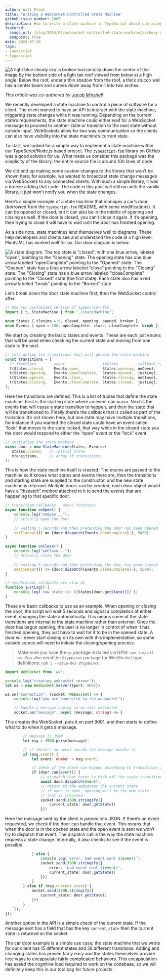 ```yaml
---
author: Will Plaut
title: "Writing a WebSocket-Controlled State Machine"
github_issue_number: 2065
description: How to write a state machine in TypeScript which can accept outside inputs via WebSockets
featured:
  image_url: /blog/2024/07/websocket-controlled-state-machine/archway-and-sky.webp
  endpoint: true
date: 2024-07-20
tags:
- javascript
- typescript
---
```


![A light blue cloudy sky is broken horizontally down the center of the image by the bottom side of a light tan roof viewed from below at a high angle. Below the roof, under a thin shadow from the roof, a thick stucco wall has a center beam and curves down away from it into two arches.](/blog/2024/07/websocket-controlled-state-machine/archway-and-sky.webp)

<!-- Photo by Seth Jensen, 2024. -->

*This article was co-authored by [Jacob Minshall](/team/jacob-minshall/)*

We recently developed a state machine to control a piece of software for a client. The client wanted to have an API to interact with the state machine, triggering state changes while it was running. Depending on the current state’s requirements, the state machine could either wait for a WebSocket message to proceed to another state or transition to the next state without outside input. WebSockets allow for two way communication so the clients can also have visibility into the state machine’s current state.

To start, we looked for a simple way to implement a state machine within our TypeScript/Node.js based project. The [`typescript-fsm`](https://github.com/eram/typescript-fsm) library on GitHub was a good solution for us. What made us consider this package was the simplicity of the library: the entire source file is around 100 lines of code.

We did end up making some custom changes to the library that won’t be shown here; for example, we wanted to broadcast state change messages via WebSockets to any connected clients. With such a simple library, it was a breeze adding that code. The code in this post will still run with the vanilla library, it just won't notify you when the state changes.

Here’s a simple example of a state machine that manages a car’s door (borrowed from the `typescript-fsm` README, with some modifications). It can be opened or closed, but it can also be in the middle of opening and closing as well. If the door is closed, you can’t close it again. If it’s opening, then trying to close it will have to wait until the door has finished opening.

As a side note, state machines lend themselves well to diagrams. These help developers and clients see and understand the code at a high level. PlantUML has worked well for us. Our door diagram is below:

![A state diagram. The top state is "closed", with one blue arrow, labeled "open", pointing to the "Opening" state. The opening state has one blue arrow labeled "openComplete" pointing to the "Opened" state. The "Opened" state has a blue arrow labeled "close" pointing to the "Closing" state. The "Closing" state has a blue arrow labeled "closeComplete" pointing to the "Closed" state (the first state). Each state also has a red arrow labeled "break" pointing to the "Broken" state.](/blog/2024/07/websocket-controlled-state-machine/plantuml.png)

Let’s break down the door state machine first, then the WebSocket control after.

```typescript
// Use our customized version of typescript-fsm
import { t, StateMachine } from "./stateMachine";

enum States { closing = 0, closed, opening, opened, broken };
enum Events { open = 100, openComplete, close, closeComplete, break };
```
We start by creating the basic states and events. These are each just enums that will be used when checking the current state and moving from one state to the next.

```typescript
// lets define the transitions that will govern the state-machine
const transitions = [
  /* fromState        event                 toState         callback */
  t(States.closed,    Events.open,          States.opening, onOpen),
  t(States.opening,   Events.openComplete,  States.opened,  justLog),
  t(States.opened,    Events.close,         States.closing, onClose),
  t(States.closing,   Events.closeComplete, States.closed,  justLog),
];
```
Here the transitions are defined. This is a list of tuples that define the state machine. First is the starting state where an event can occur. Next is the events that will cause a state transition to happen, and then the state that will be transitioned to. Finally there’s the callback that is called as part of the transition. It’s not shown here, but one state may have multiple transitions, for instance if you wanted the closed state could have an event called “lock” that moves to the state locked, that way while in the closed state you the door would respond to either the “open” event or the “lock” event.

```typescript
// initialize the state machine
const door = new StateMachine<States, Events>(
   States.closed,   // initial state
   transitions,     // array of transitions 
);
```

This is how the state machine itself is created. The enums are passed to the machine so it knows what states and events there are, then the transitions and starting state are supplied to the constructor, and the new state machine is returned. Multiple doors can be created; each door object would have a “dispatch” method attached to it to send the events that are happening to that specific door.

```typescript
// transition callbacks - async functions
async function onOpen() {
    console.log("onOpen...");
    // actually open the door
    
    // waiting 5 seconds and then pretending the door has been opened
    setTimeout(() => {door.dispatch(Events.openComplete);}, 5000);
}

async function onClose() {
    console.log("onClose...");
    // actually close the door
    
    // waiting 5 seconds and then pretending the door has been closed
    setTimeout(() => {door.dispatch(Events.closeComplete);}, 5000);
}

// synchronous callbacks are also ok
function justLog() { 
    console.log(`new state is: ${States[door.getState()]}`);
}

```

These are basic callbacks to use as an example. When opening or closing the door, the script will wait 5 seconds and signal a completion of either event, changing the state automatically. This means some of the state transitions are internal to the state machine rather than external. Once the door has begun opening, the user is no longer in control of when it has finished opening, they just have to wait for it to be in the opened state. A door will never start closing on its own with this implementation, so some outside source will need to initiate the closing/opening process.

> Make sure you have the `ws` package installed via NPM: `npm install ws`. You also need the `@types/ws` package for WebSocket type definitions: `npm i --save-dev @types/ws`.

```typescript
import WebSocket from 'ws';

console.log("creating websocket server");
let ws = new WebSocket.Server({port: 9091})

ws.on("connection", (socket: WebSocket) => {
    console.log("you are connected to the websocket");

    // handle a message coming in on this websocket
    socket.on("message", async (message: string) => {
``` 
This creates the WebSocket, puts it on port 9091, and then starts to define what to do when it gets a message.

```typescript
        // message is JSON
        let msg = JSON.parse(message);

        // if there's an event inside the message handle it
        if (msg.event) {
            let event: number = msg.event;

            // check if the state can happen according to transitions available
            if (door.can(event)) {
                // dispatch that event to kick off the state transition
                await door.dispatch(event);
                // return to the websocket the current state
                // if open is sent, opening will be the new state
                // that is returned
                socket.send(JSON.stringify({
                    current_state: door.getState()
                }))
``` 
Here the message sent by the client is parsed into JSON. If there’s an event requested, we check if the door can handle that event. This means that when the door is in the opened state and the open event is sent we won’t try to dispatch that event. The dispatch call is the way the state machine requests a state change. Internally, it also checks to see if the event is possible.

```typescript
            } else {
                console.log(`error, bad event sent ${event}`)
                socket.send(JSON.stringify({
                    error: `bad event sent ${event}`,
                    current_state: door.getState()
                }))
            }
        } else if (msg.current_state) {
            socket.send(JSON.stringify({
                current_state: door.getState()
            }))
        }
    });
});
```

Another option in the API is a simple check of the current state. If the message sent has a field that has the key `current_state` then the current state is returned on the socket.

The car door example is a simple use case; the state machine that we wrote for our client has 15 different states and 36 different transitions. Adding and changing states has proven fairly easy and the states themselves provide nice ways to encapsulate fairly complicated behaviors. This encapsulation has eased the cognitive load required to work on the codebase, so we will definitely keep this in our tool bag for future projects.

